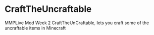 # CraftTheUncraftable
MMPLive Mod Week 2 CraftTheUnCraftable, lets you craft some of the uncraftable items in Minecraft
